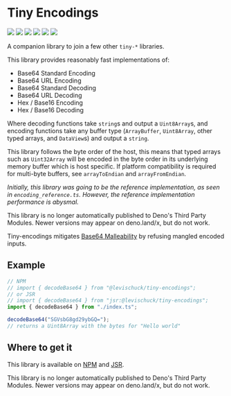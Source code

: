 # Tiny Encodings

[![](https://img.shields.io/github/actions/workflow/status/levischuck/tiny-encodings/build.yml?branch=main)](https://github.com/LeviSchuck/tiny-encodings/actions)
[![](https://img.shields.io/codecov/c/gh/levischuck/tiny-encodings?style=flat-square)](https://codecov.io/gh/levischuck/tiny-encodings)
[![](https://img.shields.io/github/v/tag/levischuck/tiny-encodings?label=npm&logo=npm&style=flat-square)](https://www.npmjs.com/package/@levischuck/tiny-encodings)
[![](https://img.shields.io/jsr/v/%40levischuck/tiny-encodings)](https://jsr.io/@levischuck/tiny-encodings)
[![](https://img.shields.io/github/license/levischuck/tiny-encodings)](https://github.com/LeviSchuck/tiny-encodings/blob/main/LICENSE.txt)
![](https://img.shields.io/bundlephobia/min/%40levischuck/tiny-encodings)

A companion library to join a few other `tiny-*` libraries.

This library provides reasonably fast implementations of:

- Base64 Standard Encoding
- Base64 URL Encoding
- Base64 Standard Decoding
- Base64 URL Decoding
- Hex / Base16 Encoding
- Hex / Base16 Decoding

Where decoding functions take `string`s and output a `Uint8Array`s, and encoding
functions take any buffer type (`ArrayBuffer`, `Uint8Array`, other typed arrays,
and `DataView`s) and output a `string`.

This library follows the byte order of the host, this means that typed arrays
such as `Uint32Array` will be encoded in the byte order in its underlying memory
buffer which is host specific. If platform compatibility is required for
multi-byte buffers, see `arrayToEndian` and `arrayFromEndian`.

_Initially, this library was going to be the reference implementation, as seen
in `encoding_reference.ts`. However, the reference implementation performance is
abysmal._

This library is no longer automatically published to Deno's Third Party Modules.
Newer versions may appear on deno.land/x, but do not work.

Tiny-encodings mitigates [Base64 Malleability](https://eprint.iacr.org/2022/361)
by refusing mangled encoded inputs.

## Example

```ts
// NPM
// import { decodeBase64 } from "@levischuck/tiny-encodings";
// or JSR
// import { decodeBase64 } from "jsr:@levischuck/tiny-encodings";
import { decodeBase64 } from "./index.ts";

decodeBase64("SGVsbG8gd29ybGQ=");
// returns a Uint8Array with the bytes for "Hello world"
```

## Where to get it

This library is available on
[NPM](https://www.npmjs.com/package/@levischuck/tiny-encodings) and
[JSR](https://jsr.io/@levischuck/tiny-encodings).

This library is no longer automatically published to Deno's Third Party Modules.
Newer versions may appear on deno.land/x, but do not work.
